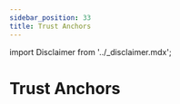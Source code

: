 ```yaml
---
sidebar_position: 33
title: Trust Anchors
---
```


import Disclaimer from '../\_disclaimer.mdx';

<Disclaimer />

# Trust Anchors
